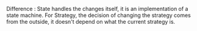 Difference : State handles the changes itself, it is an implementation of a state machine. For Strategy, the decision of changing the strategy comes from the outside, it doesn't depend on what the current strategy is.